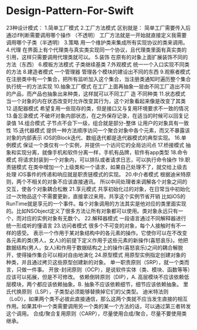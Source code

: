 # Design-Pattern-For-Swift
23种设计模式：  1.简单工厂模式 2.工厂方法模式  区别就是： 简单工厂需要传入后通过if判断需要调用哪个操作 （不透明） 工厂方法就是一开始就直接定义我需要调用哪个子类（半透明）  3.策略  用一个维护类来集成所有实现协议的类来调用。  4.代理 在界面上有个代理类与真实类实现同一个协议，且代理类里面有真实类的引用，这样只需要调用代理类就可以。  5.装饰 在原有的对象上面扩展装饰不同的方法（东西）  6.模板方法模式 子类继续基类  7.外观模式 统一一个入口实现不同类的方法  8.建造者模式 一个管理器 管理各个模块的建设出不同的东西  9.观察者模式 在注册类中有一个集合，把所有监听加入这个集合，当注册类通知时遍历整个集合执行统一的方法实现  10.抽象工厂模式 在工厂上面再抽象一层由不同工厂造出不同的产品，而产品也抽象出来种类，这样就可以不同工厂 造 不同种类  11.状态模式 当一个对象的内在状态改变时允许改变其行为，这个对象看起来像是改变了其类  12.适配器模式 希望复用一些现存的类，但是接口又与复用环境要求不一致的情况  13.备忘录模式 不破坏对象内部状态，在之外保存记录，在适当的时候可以回复记录值  14.组合模式 子节点不会下一级，组合就是部分-整体 让用户的对象具有一致性  15.迭代器模式 提供一种方法顺序访问一个聚合对象中各个元素，而又不暴露该对象的内部表示 iOS的Block迭代、数组迭代都是迭代器模式的典型实现。  16.单例模式 保证一个类仅有一个实例，并提供一个访问它的全局访问点  17.桥接模式 抽象和实现分离，就像手机和软件分离一样，手机有品牌，软件有app类型  18.命令模式 将请求封装到一个对象内，可以排队或者请求日志，可以执行命令操作  19.职责链模式 在类中增加一个上级类和一个请求，如果自己处理不了，就交给上级去处理 iOS事件的传递和响应就是职责链模式的实现。  20.中介者模式 根据迪米特原则，两个不相关的对象不应该直接通讯。 所以中间处理者来调解各个对象之间的交互，使各个对象耦合松散  21.享元模式 共享初始化过的对象，在日常当中初始化过一次物品这个不需要更新，直接拿过来用，共享这个实例节省开销 比如iOS的RunTime就是享元的一个事件。每个对象调用的方法其实是他对应的类里面实现的。比如NSObject定义了很多方法让所有对象都可以使用。类对象永远只有一个，而对应的实例对象有无数个。  22.解释器模式 一段语言通过不同解释器进行统一形成听的懂语言  23.访问者模式 很多个不可变的对象，每个人接触时有不一样的感受。 表示一个作用于某对象结构中的各元素的操作。它使你可以在不改变各元素的类(男人，女人)的前提下定义作用于这些元素的新操作(喜怒哀乐)。他把数据结构(男人，女人)和作用于数据结构之上的操作(喜怒哀乐)之间的耦合解脱开，使得操作集合可以相对自由地演化  24.原型模式 用原型实例指定创建对象的种类，并且通过拷贝这些原型创建新的对象。    单一职责原则（SRP），就一个类而言，只做一件事。 开放-封闭原则（OCP），是说软件实体（类、模块、函数等等）应该可以拓展，但是不可修改。 依赖倒转原则（DIP），A. 高层模块不应该依赖低层模块，两个都应该依赖抽象。B. 抽象不应该依赖细节，细节应该依赖抽象。 里氏代换原则（LSP），子类型必须能够替换掉它们的父类型。 迪米特法则（LoD），如果两个类不必彼此直接通信，那么这两个类就不应当发生直接的相互作用。如果其中一个类需要调用另一个类的某一个方法的话，可以通过第三者转发这个调用。 合成/聚合复用原则（CARP），尽量使用合成/聚合，尽量不要使用类继承。
